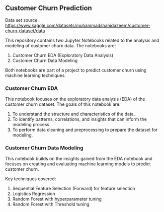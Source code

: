 ## **Customer Churn Prediction**

Data set source: https://www.kaggle.com/datasets/muhammadshahidazeem/customer-churn-dataset/data

This repository contains two Jupyter Notebooks related to the analysis and modeling of customer churn data. The notebooks are:

1. Customer Churn EDA (Exploratory Data Analysis)
2. Customer Churn Data Modeling

Both notebooks are part of a project to predict customer churn using machine learning techniques.

### **Customer Churn EDA**

This notebook focuses on the exploratory data analysis (EDA) of the customer churn dataset. The goals of this notebook are:

1. To understand the structure and characteristics of the data.
2. To identify patterns, correlations, and insights that can inform the modeling process.
3. To perform data cleaning and preprocessing to prepare the dataset for modeling.

### **Customer Churn Data Modeling**

This notebook builds on the insights gained from the EDA notebook and focuses on creating and evaluating machine learning models to predict customer churn.

Key techniques covered:
1. Sequential Feature Selection (Forward) for feature selection
2. Logistics Regression
3. Random Forest with hyperparameter tuning
4. Random Forest with Threshold tuning
